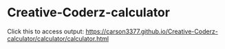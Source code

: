 # Creative-Coderz-calculator

Click this to access output: https://carson3377.github.io/Creative-Coderz-calculator/calculator/calculator.html

